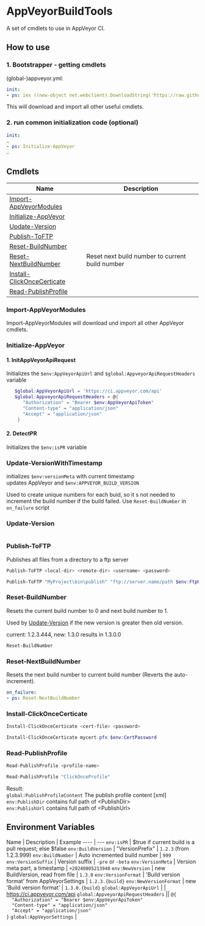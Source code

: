 ﻿# AppVeyorBuildTools

A set of cmdlets to use in AppVeyor CI.

## How to use

### 1. Bootstrapper - getting cmdlets

(global-)appveyor.yml:
```yaml
init:
- ps: iex ((new-object net.webclient).DownloadString('https://raw.githubusercontent.com/KsWare/KsWare.AppVeyorBuildTools/develop/src/init.ps1'))
```
This will download and import all other useful cmdlets.

### 2. run common initialization code (optional)

```yaml
init:
…
- ps: Initialize-AppVeyor
…
```
## Cmdlets

Name | Description
--- | ---
[Import-AppVeyorModules](###Import-AppVeyorModules) |
[Initialize-AppVeyor](###Initialize-AppVeyor) | 
[Update-Version](###Update-Version) | 
[Publish-ToFTP](###Publish-ToFTP) | 
[Reset-BuildNumber](###Reset-BuildNumber) | 
[Reset-NextBuildNumber](###Reset-NextBuildNumber) | Reset next build number to current build number
[Install-ClickOnceCerticate](###Install-ClickOnceCerticate) | 
[Read-PublishProfile](###Read-PublishProfile) | 

### Import-AppVeyorModules

Import-AppVeyorModules will download und import all other AppVeyor cmdlets.

### Initialize-AppVeyor

#### 1. InitAppVeyorApiRequest

Initializes the `$env:AppVeyorApiUrl` and `$global:AppveyorApiRequestHeaders` variable

```powershell
   $global:AppVeyorApiUrl = 'https://ci.appveyor.com/api'
   $global:AppveyorApiRequestHeaders = @{
      "Authorization" = "Bearer $env:AppVeyorApiToken"
      "Content-type" = "application/json"
      "Accept" = "application/json"
    }
```
#### 2. DetectPR

Initializes the `$env:isPR` variable

### Update-VersionWithTimestamp

initializes `$env:versionMeta` with current timestamp  
updates AppVeyor and `$env:APPVEYOR_BUILD_VERSION`

Used to create unique numbers for each buid, so it s not needed to increment the build number if the build failed.
Use `Reset-BuildNumber` in `on_failure` script

### Update-Version

```yaml

```

### Publish-ToFTP

Publishes all files from a directory to a ftp server

```powershell
Publish-ToFTP <local-dir> <remote-dir> <username> <password>
```

```powershell
Publish-ToFTP "MyProject\bin\publish" "ftp://server.name/path $env:FtpUser $env:FtpPassword
```

### Reset-BuildNumber

Resets the current build number to 0 and next build number to 1.

Used by [Update-Version](###Update-Version) if the new version is greater then old version.

current: 1.2.3.444, new: 1.3.0 results in 1.3.0.0

```powershell
Reset-BuildNumber
```

### Reset-NextBuildNumber

Resets the next build number to current build number (Reverts the auto-increment).

```yaml
on_failure:
- ps: Reset-NextBuildNumber
```

### Install-ClickOnceCerticate

```powershell
Install-ClickOnceCerticate <cert-file> <password>
```

```powershell
Install-ClickOnceCerticate mycert.pfx $env:CertPassword
```

### Read-PublishProfile

```powershell
Read-PublishProfile <profile-name>
```
```powershell
Read-PublishProfile "ClickOnceProfile"
```
Result:  
`global:PublishProfileContent` The publish profile content [xml]  
`env:PublishDir` contains full path of \<PublishDir>  
`env:PublishUrl` contains full path of \<PublishUrl>

## Environment Variables

Name | Description | Example
---- | ---
`env:isPR` | $true if current build is a pull request; else $false
`env:BuildVersion` | "VersionPrefix" | `1.2.3` (from 1.2.3.999)
`env:BuildNumber` | Auto incremented build number | `999`
`env:VersionSuffix` | Version suffix | `-pre` or `-beta`
`env:VersionMeta` | Version meta part, a timestamp | `+20240805213940`
`env:NewVersion` | new BuildVersion, read from file | `1.3.0`
`env:VersionFormat` | 'Build version format' from AppVeyorSettings | `1.2.3.{build}`
`env:NewVersionFormat` | new 'Build version format' | `1.3.0.{build}`
`global:AppVeyorApiUrl` | | https://ci.appveyor.com/api
`global:AppveyorApiRequestHeaders` || `@{`<br/>`  "Authorization" = "Bearer $env:AppVeyorApiToken"`<br/>`  "Content-type" = "application/json"`<br/>`  "Accept" = "application/json"`<br/>`}`
`global:AppVeyorSettings` | 

